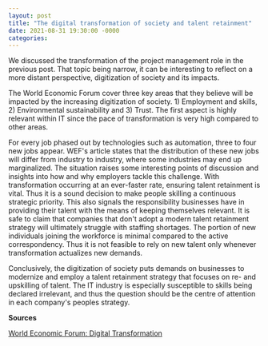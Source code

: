 ```yaml
---
layout: post
title: "The digital transformation of society and talent retainment"
date: 2021-08-31 19:30:00 -0000
categories:
---
```

We discussed the transformation of the project management role in the previous post. That topic being narrow, it can be interesting to reflect on a more distant perspective, digitization of society and its impacts. 

The World Economic Forum cover three key areas that they believe will be impacted by the increasing digitization of society. 1) Employment and skills, 2) Environmental sustainability and 3) Trust. The first aspect is highly relevant within IT since the pace of transformation is very high compared to other areas. 

For every job phased out by technologies such as automation, three to four new jobs appear. WEF's article states that the distribution of these new jobs will differ from industry to industry, where some industries may end up marginalized. The situation raises some interesting points of discussion and insights into how and why employers tackle this challenge. With transformation occurring at an ever-faster rate, ensuring talent retainment is vital. Thus it is a sound decision to make people skilling a continuous strategic priority. This also signals the responsibility businesses have in providing their talent with the means of keeping themselves relevant. It is safe to claim that companies that don't adopt a modern talent retainment strategy will ultimately struggle with staffing shortages. The portion of new individuals joining the workforce is minimal compared to the active correspondency. Thus it is not feasible to rely on new talent only whenever transformation actualizes new demands. 

Conclusively, the digitization of society puts demands on businesses to modernize and employ a talent retainment strategy that focuses on re- and upskilling of talent. The IT industry is especially susceptible to skills being declared irrelevant, and thus the question should be the centre of attention in each company's peoples strategy.  

**Sources**

[World Economic Forum: Digital Transformation](https://reports.weforum.org/digital-transformation/understanding-the-impact-of-digitalization-on-society/)

